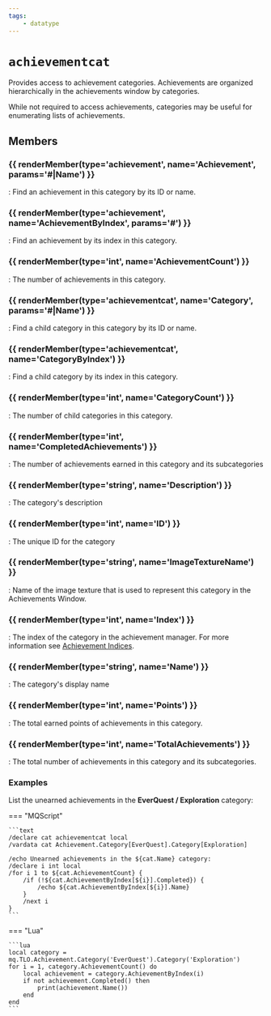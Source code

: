 ```yaml
---
tags:
    - datatype
---
```

# `achievementcat`

Provides access to achievement categories. Achievements are organized hierarchically in the achievements window by categories.

While not required to access achievements, categories may be useful for enumerating lists of achievements.

## Members

### {{ renderMember(type='achievement', name='Achievement', params='#|Name') }}

:   Find an achievement in this category by its ID or name.

### {{ renderMember(type='achievement', name='AchievementByIndex', params='#') }}

:   Find an achievement by its index in this category.

### {{ renderMember(type='int', name='AchievementCount') }}

:   The number of achievements in this category.

### {{ renderMember(type='achievementcat', name='Category', params='#|Name') }}

:   Find a child category in this category by its ID or name.

### {{ renderMember(type='achievementcat', name='CategoryByIndex') }}

:   Find a child category by its index in this category.

### {{ renderMember(type='int', name='CategoryCount') }}

:   The number of child categories in this category.

### {{ renderMember(type='int', name='CompletedAchievements') }}

:   The number of achievements earned in this category and its subcategories

### {{ renderMember(type='string', name='Description') }}

:   The category's description

### {{ renderMember(type='int', name='ID') }}

:   The unique ID for the category

### {{ renderMember(type='string', name='ImageTextureName') }}

:   Name of the image texture that is used to represent this category in the Achievements Window.

### {{ renderMember(type='int', name='Index') }}

:   The index of the category in the achievement manager. For more information see [Achievement Indices](../top-level-objects/tlo-achievement.md#note-about-achievement-indices).

### {{ renderMember(type='string', name='Name') }}

:   The category's display name

### {{ renderMember(type='int', name='Points') }}

:   The total earned points of achievements in this category.


### {{ renderMember(type='int', name='TotalAchievements') }}

:   The total number of achievements in this category and its subcategories.


### Examples

List the unearned achievements in the **EverQuest / Exploration** category:

=== "MQScript"

    ```text
    /declare cat achievementcat local
    /vardata cat Achievement.Category[EverQuest].Category[Exploration]

    /echo Unearned achievements in the ${cat.Name} category:
    /declare i int local
    /for i 1 to ${cat.AchievementCount} {
        /if (!${cat.AchievementByIndex[${i}].Completed}) {
            /echo ${cat.AchievementByIndex[${i}].Name}
        }
        /next i
    }
    ```

=== "Lua"

    ```lua
    local category = mq.TLO.Achievement.Category('EverQuest').Category('Exploration')
    for i = 1, category.AchievementCount() do
        local achievement = category.AchievementByIndex(i)
        if not achievement.Completed() then
            print(achievement.Name())
        end
    end
    ```

[int]: datatype-int.md
[string]: datatype-string.md
[achievement]: datatype-achievement.md
[achievementcat]: datatype-achievementcat.md
